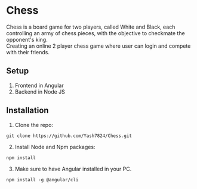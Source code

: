 # Chess 

Chess is a board game for two players, called White and Black, each controlling an army of chess pieces, with the objective to checkmate the opponent's king. <br>
Creating an online 2 player chess game where user can login and compete with their friends.

## Setup
1. Frontend in Angular
2. Backend in Node JS

## Installation
1. Clone the repo: <br>
  ```git
  git clone https://github.com/Yash7824/Chess.git
  ```
2. Install Node and Npm packages:
```git
npm install
```
3. Make sure to have Angular installed in your PC.
  ```git
  npm install -g @angular/cli
  ```


